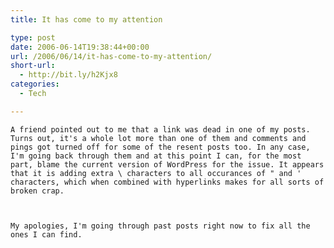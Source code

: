 ```yaml
---
title: It has come to my attention

type: post
date: 2006-06-14T19:38:44+00:00
url: /2006/06/14/it-has-come-to-my-attention/
short-url:
  - http://bit.ly/h2Kjx8
categories:
  - Tech

---
```

<div class='microid-mailto+http:sha1:85bab4b4f32b08be75763a3badafd2030ff7174f'>
  
    A friend pointed out to me that a link was dead in one of my posts. Turns out, it's a whole lot more than one of them and comments and pings got turned off for some of the resent posts too. In any case, I'm going back through them and at this point I can, for the most part, blame the current version of WordPress for the issue. It appears that it is adding extra \ characters to all occurances of " and ' characters, which when combined with hyperlinks makes for all sorts of broken crap.
  
  
  
    My apologies, I'm going through past posts right now to fix all the ones I can find.
  
